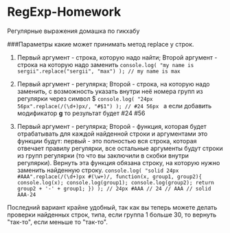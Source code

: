 RegExp-Homework
===============

Регулярные выражения домашка по гикхабу

###Параметры какие может принимать метод replace у строк.
1) Первый аргумент - строка, которую надо найти; Второй аргумент - строка на которую надо заменить
`console.log( "my name is sergii".replace("sergii", "max") ); // my name is max `

2) Первый аргумент - регулярка; Второй - строка, на которую надо заменить, с возможность указать внутри неё номера групп из регулярки через символ $
`console.log( "24px 56px".replace(/(\d+)px/, "#$1") ); // #24 56px `
а если добавить модификатор **g** то результат будет #24 #56

3) Первый аргумент - регулярка; Второй - функция, которая будет отрабатывать для каждой найденной строки и аргументами это функции будут: первый - это полностью вся строка, которая отвечает правилу регулярки, все остальные аргументы будут строки из групп регулярки (то что вы заключили в скобки внутри регулярки). Вернуть эта функция обязана строку, на которую нужно заменить найденную строку.
`console.log( "solid 24px #AAA".replace(/(\d+)px #(\w+)/, function(x, group1, group2){
console.log(x);
console.log(group1);
console.log(group2);
return group2 + '-' + group1;
}) );
// 24px #AAA
// 24
// AAA
// solid AAA-24 `

Последний вариант крайне удобный, так как вы теперь можете делать проверки найденных строк, типа, если группа 1 больше 30, то вернуть "так-то", если меньше то "так-то".